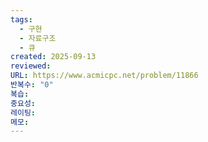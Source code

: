 ```yaml
---
tags:
  - 구현
  - 자료구조
  - 큐
created: 2025-09-13
reviewed:
URL: https://www.acmicpc.net/problem/11866
반복수: "0"
복습:
중요성:
레이팅:
메모:
---
```

